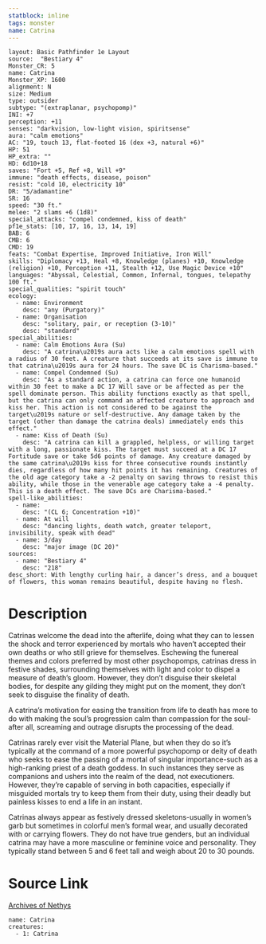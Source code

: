 ```yaml
---
statblock: inline
tags: monster
name: Catrina
---
```

```statblock
layout: Basic Pathfinder 1e Layout
source:  "Bestiary 4"
Monster_CR: 5
name: Catrina
Monster_XP: 1600
alignment: N
size: Medium
type: outsider
subtype: "(extraplanar, psychopomp)"
INI: +7
perception: +11
senses: "darkvision, low-light vision, spiritsense"
aura: "calm emotions"
AC: "19, touch 13, flat-footed 16 (dex +3, natural +6)"
HP: 51
HP_extra: ""
HD: 6d10+18
saves: "Fort +5, Ref +8, Will +9"
immune: "death effects, disease, poison"
resist: "cold 10, electricity 10"
DR: "5/adamantine"
SR: 16
speed: "30 ft."
melee: "2 slams +6 (1d8)"
special_attacks: "compel condemned, kiss of death"
pf1e_stats: [10, 17, 16, 13, 14, 19]
BAB: 6
CMB: 6
CMD: 19
feats: "Combat Expertise, Improved Initiative, Iron Will"
skills: "Diplomacy +13, Heal +8, Knowledge (planes) +10, Knowledge (religion) +10, Perception +11, Stealth +12, Use Magic Device +10"
languages: "Abyssal, Celestial, Common, Infernal, tongues, telepathy 100 ft."
special_qualities: "spirit touch"
ecology:
  - name: Environment
    desc: "any (Purgatory)"
  - name: Organisation
    desc: "solitary, pair, or reception (3-10)"
    desc: "standard"
special_abilities:
  - name: Calm Emotions Aura (Su)
    desc: "A catrina\u2019s aura acts like a calm emotions spell with a radius of 30 feet. A creature that succeeds at its save is immune to that catrina\u2019s aura for 24 hours. The save DC is Charisma-based."
  - name: Compel Condemned (Su)
    desc: "As a standard action, a catrina can force one humanoid within 30 feet to make a DC 17 Will save or be affected as per the spell dominate person. This ability functions exactly as that spell, but the catrina can only command an affected creature to approach and kiss her. This action is not considered to be against the target\u2019s nature or self-destructive. Any damage taken by the target (other than damage the catrina deals) immediately ends this effect."
  - name: Kiss of Death (Su)
    desc: "A catrina can kill a grappled, helpless, or willing target with a long, passionate kiss. The target must succeed at a DC 17 Fortitude save or take 5d6 points of damage. Any creature damaged by the same catrina\u2019s kiss for three consecutive rounds instantly dies, regardless of how many hit points it has remaining. Creatures of the old age category take a -2 penalty on saving throws to resist this ability, while those in the venerable age category take a -4 penalty. This is a death effect. The save DCs are Charisma-based."
spell-like_abilities:
  - name:
    desc: "(CL 6; Concentration +10)"
  - name: At will
    desc: "dancing lights, death watch, greater teleport, invisibility, speak with dead"
  - name: 3/day
    desc: "major image (DC 20)"
sources:
  - name: "Bestiary 4"
    desc: "218"
desc_short: With lengthy curling hair, a dancer’s dress, and a bouquet of flowers, this woman remains beautiful, despite having no flesh.
```
# Description
Catrinas welcome the dead into the afterlife, doing what they can to lessen the shock and terror experienced by mortals who haven’t accepted their own deaths or who still grieve for themselves. Eschewing the funereal themes and colors preferred by most other psychopomps, catrinas dress in festive shades, surrounding themselves with light and color to dispel a measure of death’s gloom. However, they don’t disguise their skeletal bodies, for despite any gilding they might put on the moment, they don’t seek to disguise the finality of death.

A catrina’s motivation for easing the transition from life to death has more to do with making the soul’s progression calm than compassion for the soul-after all, screaming and outrage disrupts the processing of the dead.

Catrinas rarely ever visit the Material Plane, but when they do so it’s typically at the command of a more powerful psychopomp or deity of death who seeks to ease the passing of a mortal of singular importance-such as a high-ranking priest of a death goddess. In such instances they serve as companions and ushers into the realm of the dead, not executioners. However, they’re capable of serving in both capacities, especially if misguided mortals try to keep them from their duty, using their deadly but painless kisses to end a life in an instant.

Catrinas always appear as festively dressed skeletons-usually in women’s garb but sometimes in colorful men’s formal wear, and usually decorated with or carrying flowers. They do not have true genders, but an individual catrina may have a more masculine or feminine voice and personality. They typically stand between 5 and 6 feet tall and weigh about 20 to 30 pounds.
# Source Link
[Archives of Nethys](https://aonprd.com/MonsterDisplay.aspx?ItemName=Catrina)
```encounter-table
name: Catrina
creatures:
  - 1: Catrina
```
